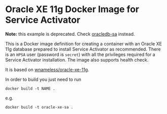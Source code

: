 Oracle XE 11g Docker Image for Service Activator
================================================

**Note:** this example is deprecated. Check [oracledb-sa](../oracledb-sa) instead.

This is a Docker image definition for creating a container with an Oracle XE 11g database prepared to install Service Activator as recommended. There is an `HPSA` user (password is `secret`) with all the privileges required for a Service Activator installation. The image also supports health check.

It is based on [wnameless/oracle-xe-11g](https://hub.docker.com/r/wnameless/oracle-xe-11g/).

In order to build you just need to run

    docker build -t NAME .

e.g.

    docker build -t oracle-xe-sa .
